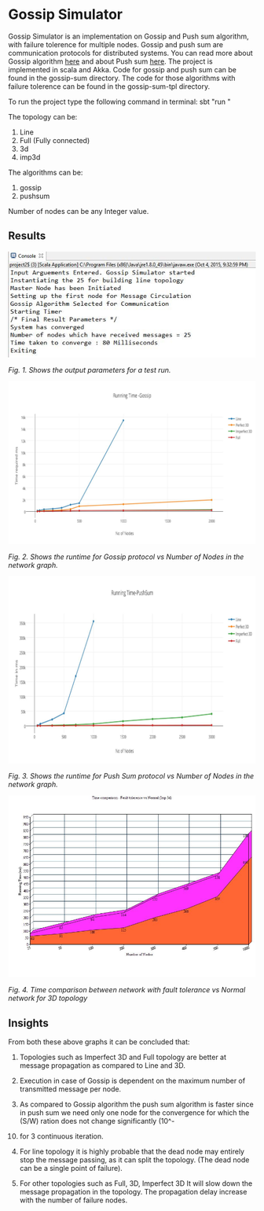 # **Gossip Simulator**

Gossip Simulator is an implementation on Gossip and Push sum algorithm, with failure tolerence for multiple nodes. Gossip and push sum are communication protocols for distributed systems. You can read more about Gossip algorithm [here](https://en.wikipedia.org/wiki/Gossip_protocol) and about Push sum [here](www.inf.fu-berlin.de/lehre/WS11/Wireless/Lectures/lecture13.pdf). The project is implemented in scala and Akka.
Code for gossip and push sum can be found in the gossip-sum directory. The code for those algorithms with failure tolerence can be found in the gossip-sum-tpl directory.

To run the project type the following command in terminal:
	sbt "run <number of nodes> <topology> <algorithm>"

The topology can be:
1) Line
2) Full (Fully connected)
3) 3d
4) imp3d

The algorithms can be:
1) gossip
2) pushsum

Number of nodes can be any Integer value.

## **Results**

![output](images/output.jpg)

*Fig. 1. Shows the output parameters for a test run.*

![gossip runtume](images/gossip-runtime.jpg)

*Fig. 2. Shows the runtime for Gossip protocol vs Number of Nodes in the network graph.*

![Push Sum runtime](images/pushsum-runtime.jpg)

*Fig. 3. Shows the runtime for Push Sum protocol vs Number of Nodes in the network graph.*

![Fault tolerance](images/fault-tol.jpg)

*Fig. 4. Time comparison between network with fault tolerance vs Normal network for 3D topology*

## **Insights**

From both these above graphs it can be concluded that:
1. Topologies such as Imperfect 3D and Full topology are better at message propagation as
compared to Line and 3D.

2. Execution in case of Gossip is dependent on the maximum number of transmitted message per
node.

3. As compared to Gossip algorithm the push sum algorithm is faster since in push sum we need
only one node for the convergence for which the (S/W) ration does not change significantly (10^-
10) for 3 continuous iteration.

4. For line topology it is highly probable that the dead node may entirely stop the message
passing, as it can split the topology. (The dead node can be a single point of failure).

5. For other topologies such as Full, 3D, Imperfect 3D It will slow down the message propagation
in the topology. The propagation delay increase with the number of failure nodes.



